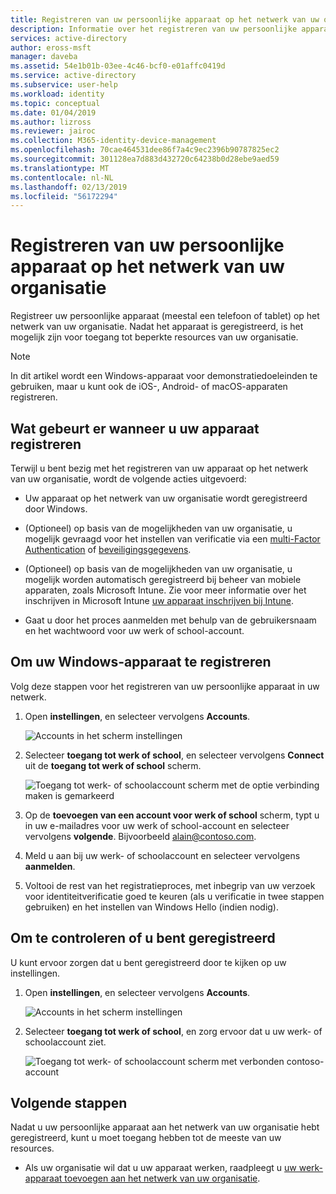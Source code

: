 ```yaml
---
title: Registreren van uw persoonlijke apparaat op het netwerk van uw organisatie - Azure Active Directory | Microsoft Docs
description: Informatie over het registreren van uw persoonlijke apparaat op het netwerk van uw organisatie, zodat u krijgt beveiligde resources van uw organisatie tot toegang.
services: active-directory
author: eross-msft
manager: daveba
ms.assetid: 54e1b01b-03ee-4c46-bcf0-e01affc0419d
ms.service: active-directory
ms.subservice: user-help
ms.workload: identity
ms.topic: conceptual
ms.date: 01/04/2019
ms.author: lizross
ms.reviewer: jairoc
ms.collection: M365-identity-device-management
ms.openlocfilehash: 70cae464531dee86f7a4c9ec2396b90787825ec2
ms.sourcegitcommit: 301128ea7d883d432720c64238b0d28ebe9aed59
ms.translationtype: MT
ms.contentlocale: nl-NL
ms.lasthandoff: 02/13/2019
ms.locfileid: "56172294"
---
```

# <a name="register-your-personal-device-on-your-organizations-network"></a>Registreren van uw persoonlijke apparaat op het netwerk van uw organisatie
Registreer uw persoonlijke apparaat (meestal een telefoon of tablet) op het netwerk van uw organisatie. Nadat het apparaat is geregistreerd, is het mogelijk zijn voor toegang tot beperkte resources van uw organisatie.

>[!Note]
>In dit artikel wordt een Windows-apparaat voor demonstratiedoeleinden te gebruiken, maar u kunt ook de iOS-, Android- of macOS-apparaten registreren.

## <a name="what-happens-when-you-register-your-device"></a>Wat gebeurt er wanneer u uw apparaat registreren
Terwijl u bent bezig met het registreren van uw apparaat op het netwerk van uw organisatie, wordt de volgende acties uitgevoerd:

- Uw apparaat op het netwerk van uw organisatie wordt geregistreerd door Windows.

- (Optioneel) op basis van de mogelijkheden van uw organisatie, u mogelijk gevraagd voor het instellen van verificatie via een [multi-Factor Authentication](multi-factor-authentication-end-user-first-time.md) of [beveiligingsgegevens](user-help-security-info-overview.md).

- (Optioneel) op basis van de mogelijkheden van uw organisatie, u mogelijk worden automatisch geregistreerd bij beheer van mobiele apparaten, zoals Microsoft Intune. Zie voor meer informatie over het inschrijven in Microsoft Intune [uw apparaat inschrijven bij Intune](https://docs.microsoft.com/intune-user-help/enroll-your-device-in-intune-all).

- Gaat u door het proces aanmelden met behulp van de gebruikersnaam en het wachtwoord voor uw werk of school-account.

## <a name="to-register-your-windows-device"></a>Om uw Windows-apparaat te registreren

Volg deze stappen voor het registreren van uw persoonlijke apparaat in uw netwerk.

1. Open **instellingen**, en selecteer vervolgens **Accounts**.

    ![Accounts in het scherm instellingen](./media/user-help-register-device-on-network/register-device-settings-accounts.png)

2. Selecteer **toegang tot werk of school**, en selecteer vervolgens **Connect** uit de **toegang tot werk of school** scherm.

    ![Toegang tot werk- of schoolaccount scherm met de optie verbinding maken is gemarkeerd](./media/user-help-register-device-on-network/register-device-access-work-school-connect.png)

3. Op de **toevoegen van een account voor werk of school** scherm, typt u in uw e-mailadres voor uw werk of school-account en selecteer vervolgens **volgende**. Bijvoorbeeld alain@contoso.com.

4. Meld u aan bij uw werk- of schoolaccount en selecteer vervolgens **aanmelden**.

5. Voltooi de rest van het registratieproces, met inbegrip van uw verzoek voor identiteitverificatie goed te keuren (als u verificatie in twee stappen gebruiken) en het instellen van Windows Hello (indien nodig).

## <a name="to-verify-that-youre-registered"></a>Om te controleren of u bent geregistreerd
U kunt ervoor zorgen dat u bent geregistreerd door te kijken op uw instellingen.

1. Open **instellingen**, en selecteer vervolgens **Accounts**.

    ![Accounts in het scherm instellingen](./media/user-help-register-device-on-network/register-device-settings-accounts.png)

2. Selecteer **toegang tot werk of school**, en zorg ervoor dat u uw werk- of schoolaccount ziet.

    ![Toegang tot werk- of schoolaccount scherm met verbonden contoso-account](./media/user-help-register-device-on-network/register-device-setup-verify.png)

## <a name="next-steps"></a>Volgende stappen
Nadat u uw persoonlijke apparaat aan het netwerk van uw organisatie hebt geregistreerd, kunt u moet toegang hebben tot de meeste van uw resources.

- Als uw organisatie wil dat u uw apparaat werken, raadpleegt u [uw werk-apparaat toevoegen aan het netwerk van uw organisatie](user-help-join-device-on-network.md).



